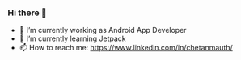 ### Hi there 👋

- 🔭 I’m currently working as Android App Developer
- 🌱 I’m currently learning Jetpack
- 📫 How to reach me: https://www.linkedin.com/in/chetanmauth/


